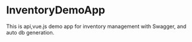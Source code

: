 # InventoryDemoApp
This is api,vue.js demo app for inventory management with Swagger, and auto db generation.

